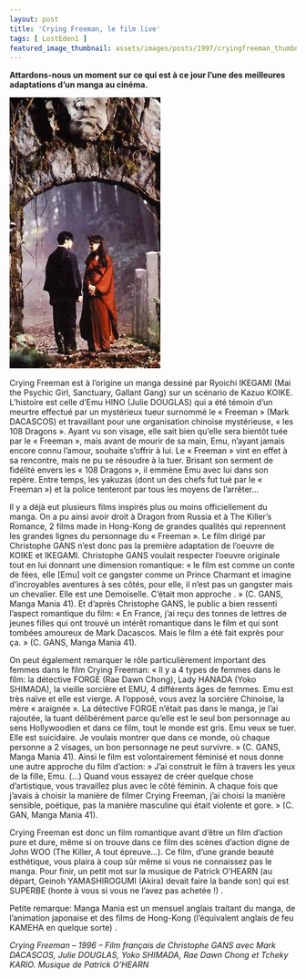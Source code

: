 ```yaml
---
layout: post
title: 'Crying Freeman, le film live'
tags: [ LostEden1 ]
featured_image_thumbnail: assets/images/posts/1997/cryingfreeman_thumbnail.jpg
---
```


**Attardons-nous un moment sur ce qui est à ce jour l’une des meilleures adaptations d’un manga au cinéma.**

![Crying Freeman](assets/images/posts/1997/cryingfreeman.jpg#left) 

Crying Freeman est à l’origine un manga dessiné par Ryoichi IKEGAMI (Mai the Psychic Girl, Sanctuary, Gallant Gang) sur un scénario de Kazuo KOIKE. L’histoire est celle d’Emu HINO (Julie DOUGLAS) qui a été témoin d’un meurtre effectué par un mystérieux tueur surnommé le « Freeman » (Mark DACASCOS) et travaillant pour une organisation chinoise mystérieuse, « les 108 Dragons ». Ayant vu son visage, elle sait bien qu’elle sera bientôt tuée par le « Freeman », mais avant de mourir de sa main, Emu, n’ayant jamais encore connu l’amour, souhaite s’offrir à lui. Le « Freeman » vint en effet à sa rencontre, mais ne pu se résoudre à la tuer. Brisant son serment de fidélité envers les « 108 Dragons », il emmène Emu avec lui dans son repère. Entre temps, les yakuzas (dont un des chefs fut tué par le « Freeman ») et la police tenteront par tous les moyens de l’arrêter…

Il y a déjà eut plusieurs films inspirés plus ou moins officiellement du manga. On a pu ainsi avoir droit à Dragon from Russia et à The Killer’s Romance, 2 films made in Hong-Kong de grandes qualités qui reprennent les grandes lignes du personnage du « Freeman ». Le film dirigé par Christophe GANS n’est donc pas la première adaptation de l’oeuvre de KOIKE et IKEGAMI. Christophe GANS voulait respecter l’oeuvre originale tout en lui donnant une dimension romantique: « le film est comme un conte de fées, elle [Emu] voit ce gangster comme un Prince Charmant et imagine d’incroyables aventures à ses côtés, pour elle, il n’est pas un gangster mais un chevalier. Elle est une Demoiselle. C’était mon approche . » (C. GANS, Manga Mania 41). Et d’après Christophe GANS, le public a bien ressenti l’aspect romantique du film: « En France, j’ai reçu des tonnes de lettres de jeunes filles qui ont trouvé un intérêt romantique dans le film et qui sont tombées amoureux de Mark Dacascos. Mais le film a été fait exprès pour ça. » (C. GANS, Manga Mania 41). 

On peut également remarquer le rôle particulièrement important des femmes dans le film Crying Freeman: « Il y a 4 types de femmes dans le film: la détective FORGE (Rae Dawn Chong), Lady HANADA (Yoko SHIMADA), la vieille sorcière et EMU, 4 différents âges de femmes. Emu est très naïve et elle est vierge. A l’opposé, vous avez la sorcière Chinoise, la mère « araignée ». La détective FORGE n’était pas dans le manga, je l’ai rajoutée, la tuant délibérément parce qu’elle est le seul bon personnage au sens Hollywoodien et dans ce film, tout le monde est gris. Emu veux se tuer. Elle est suicidaire. Je voulais montrer que dans ce monde, où chaque personne a 2 visages, un bon personnage ne peut survivre. » (C. GANS, Manga Mania 41). Ainsi le film est volontairement féminisé et nous donne une autre approche du film d’action:  » J’ai construit le film à travers les yeux de la fille, Emu. (…) Quand vous essayez de créer quelque chose d’artistique, vous travaillez plus avec le côté féminin. A chaque fois que j’avais à choisir la manière de filmer Crying Freeman, j’ai choisi la manière sensible, poétique, pas la manière masculine qui était violente et gore. » (C. GAN, Manga Mania 41). 

Crying Freeman est donc un film romantique avant d’être un film d’action pure et dure, même si on trouve dans ce film des scènes d’action digne de John WOO (The Killer, A tout épreuve…). Ce film, d’une grande beauté esthétique, vous plaira à coup sûr même si vous ne connaissez pas le manga. Pour finir, un petit mot sur la musique de Patrick O’HEARN (au départ, Geinoh YAMASHIROGUMI (Akira) devait faire la bande son) qui est SUPERBE (honte à vous si vous ne l’avez pas achetée !) .

Petite remarque: Manga Mania est un mensuel anglais traitant du manga, de l’animation japonaise et des films de Hong-Kong (l’équivalent anglais de feu KAMEHA en quelque sorte) .

*Crying Freeman – 1996 – Film français de Christophe GANS avec Mark DACASCOS, Julie DOUGLAS, Yoko SHIMADA, Rae Dawn Chong et Tcheky KARIO. Musique de Patrick O’HEARN*